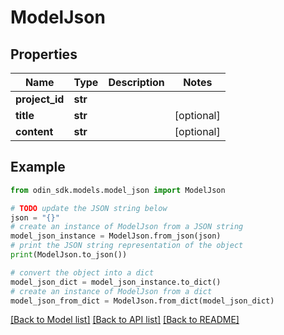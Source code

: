 # ModelJson


## Properties

Name | Type | Description | Notes
------------ | ------------- | ------------- | -------------
**project_id** | **str** |  | 
**title** | **str** |  | [optional] 
**content** | **str** |  | [optional] 

## Example

```python
from odin_sdk.models.model_json import ModelJson

# TODO update the JSON string below
json = "{}"
# create an instance of ModelJson from a JSON string
model_json_instance = ModelJson.from_json(json)
# print the JSON string representation of the object
print(ModelJson.to_json())

# convert the object into a dict
model_json_dict = model_json_instance.to_dict()
# create an instance of ModelJson from a dict
model_json_from_dict = ModelJson.from_dict(model_json_dict)
```
[[Back to Model list]](../README.md#documentation-for-models) [[Back to API list]](../README.md#documentation-for-api-endpoints) [[Back to README]](../README.md)


